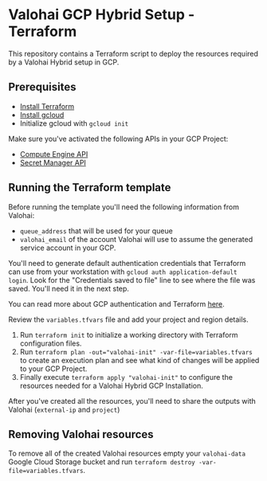 # Valohai GCP Hybrid Setup - Terraform

This repository contains a Terraform script to deploy the resources required by a Valohai Hybrid setup in GCP.

## Prerequisites

* [Install Terraform](https://learn.hashicorp.com/tutorials/terraform/install-cli)
* [Install gcloud](https://cloud.google.com/sdk/docs/install)
* Initialize gcloud with `gcloud init`

Make sure you've activated the following APIs in your GCP Project:
* [Compute Engine API](https://console.cloud.google.com/marketplace/product/google/compute.googleapis.com)
* [Secret Manager API](https://console.cloud.google.com/marketplace/product/google/secretmanager.googleapis.com)

## Running the Terraform template

Before running the template you'll need the following information from Valohai:
* `queue_address` that will be used for your queue
* `valohai_email` of the account Valohai will use to assume the generated service account in your GCP.

You'll need to generate default authentication credentials that Terraform can use from your workstation with `gcloud auth application-default login`. Look for the "Credentials saved to file" line to see where the file was saved. You'll need it in the next step.

You can read more about GCP authentication and Terraform [here](https://registry.terraform.io/providers/hashicorp/google/latest/docs/guides/provider_reference).

Review the `variables.tfvars` file and add your project and region details.

1. Run `terraform init` to initialize a working directory with Terraform configuration files.
2. Run `terraform plan -out="valohai-init" -var-file=variables.tfvars` to create an execution plan and see what kind of changes will be applied to your GCP Project.
3. Finally execute `terraform apply "valohai-init"` to configure the resources needed for a Valohai Hybrid GCP Installation.

After you've created all the resources, you'll need to share the outputs with Valohai (`external-ip` and `project`)

## Removing Valohai resources

To remove all of the created Valohai resources empty your `valohai-data` Google Cloud Storage bucket and run `terraform destroy -var-file=variables.tfvars`.